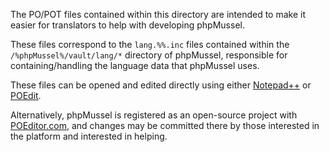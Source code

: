 The PO/POT files contained within this directory are intended to make it easier for translators to help with developing phpMussel.

These files correspond to the `lang.%%.inc` files contained within the `/%phpMussel%/vault/lang/*` directory of phpMussel, responsible for containing/handling the language data that phpMussel uses.

These files can be opened and edited directly using either [Notepad++](https://notepad-plus-plus.org/) or [POEdit](https://poedit.net/).

Alternatively, phpMussel is registered as an open-source project with [POEditor.com](https://poeditor.com/projects/view?id=43787), and changes may be committed there by those interested in the platform and interested in helping.